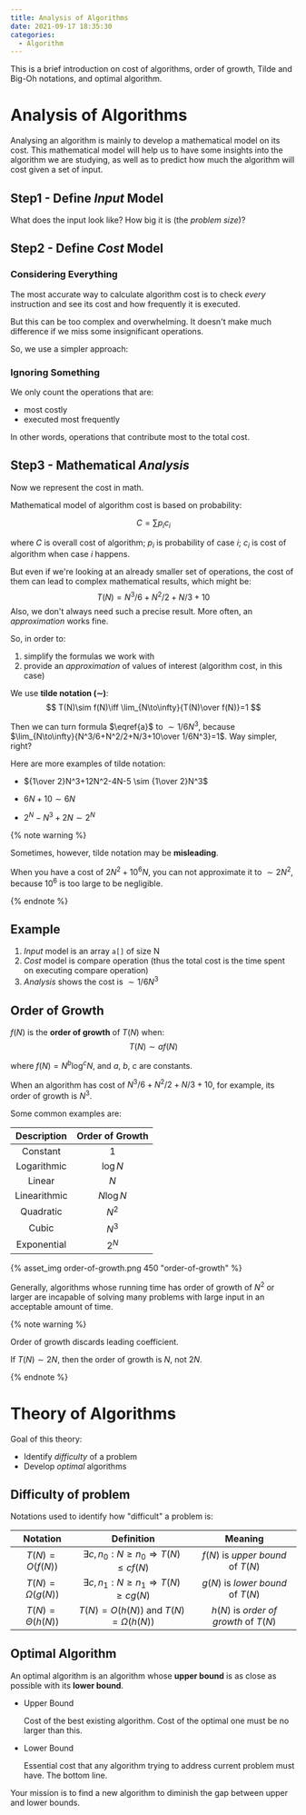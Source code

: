 ```yaml
---
title: Analysis of Algorithms
date: 2021-09-17 18:35:30
categories:
  - Algorithm
---
```


This is a brief introduction on cost of algorithms, order of growth, Tilde and Big-Oh notations, and optimal algorithm.

<!--more-->

# Analysis of Algorithms

Analysing an algorithm is mainly to develop a mathematical model on its cost. This mathematical model will help us to have some insights into the algorithm we are studying, as well as to predict how much the algorithm will cost given a set of input.

## Step1 - Define *Input* Model

What does the input look like? How big it is (the *problem size*)?

## Step2 - Define *Cost* Model

### Considering Everything

The most accurate way to calculate algorithm cost is to check *every* instruction and see its cost and how frequently it is executed.

But this can be too complex and overwhelming. It doesn't make much difference if we miss some insignificant operations.

So, we use a simpler approach:

### Ignoring Something

We only count the operations that are:

- most costly
- executed most frequently

In other words, operations that contribute most to the total cost.

## Step3 - Mathematical *Analysis*

Now we represent the cost in math.

Mathematical model of algorithm cost is based on probability:

$$
C=\sum p_ic_i
$$

where $C$ is overall cost of algorithm; $p_i$ is probability of case $i$; $c_i$ is cost of algorithm when case $i$ happens.

But even if we're looking at an already smaller set of operations, the cost of them can lead to complex mathematical results, which might be:
$$
T(N)=N^3/6+N^2/2+N/3+10 \label{a}\tag{1}
$$
Also, we don't always need such a precise result. More often, an *approximation* works fine.

So, in order to:

1. simplify the formulas we work with
2. provide an *approximation* of values of interest (algorithm cost, in this case)

We use **tilde notation ($\sim$)**:
$$
T(N)\sim f(N)\iff \lim_{N\to\infty}{T(N)\over f(N)}=1
$$

Then we can turn formula $\eqref{a}$ to $\sim 1/6N^3$, because $\lim_{N\to\infty}{N^3/6+N^2/2+N/3+10\over 1/6N^3}=1$. Way simpler, right?

Here are more examples of tilde notation:

- ${1\over 2}N^3+12N^2-4N-5 \sim {1\over 2}N^3$

- $6N+10 \sim 6N$

- $2^N-N^3+2N \sim 2^N$

{% note warning %}

Sometimes, however, tilde notation may be **misleading**.

When you have a cost of $2N^2+10^6N$, you can not approximate it to $\sim 2N^2$, because $10^6$ is too large to be negligible.

{% endnote %}

## Example

1. *Input* model is an array `a[]` of size N
2. *Cost* model is compare operation (thus the total cost is the time spent on executing compare operation)
3. *Analysis* shows the cost is  $\sim 1/6N^3$

## Order of Growth

$f(N)$ is the **order of growth** of $T(N)$ when:
$$
T(N)\sim af(N)
$$

where $f(N)=N^b\log^cN$, and $a$, $b$, $c$ are constants.

When an algorithm has cost of $N^3/6+N^2/2+N/3+10$, for example, its order of growth is $N^3$.

Some common examples are: 

| Description  | Order of Growth |
| :----------: | :-------------: |
|   Constant   |       $1$       |
| Logarithmic  |    $\log N$     |
|    Linear    |       $N$       |
| Linearithmic |    $N\log N$    |
|  Quadratic   |      $N^2$      |
|    Cubic     |      $N^3$      |
| Exponential  |      $2^N$      |

{% asset_img order-of-growth.png 450 "order-of-growth" %}

Generally, algorithms whose running time has order of growth of $N^2$ or larger are incapable of solving many problems with large input in an acceptable amount of time.

{% note warning %}

Order of growth discards leading coefficient.

If $T(N)\sim 2N$, then the order of growth is $N$, not $2N$.

{% endnote %}

# Theory of Algorithms

Goal of this theory:

- Identify *difficulty* of a problem
- Develop *optimal* algorithms

## Difficulty of problem

Notations used to identify how "difficult" a problem is:

|      Notation       |                     Definition                      |                Meaning                |
| :-----------------: | :-------------------------------------------------: | :-----------------------------------: |
|   $T(N)=O(f(N))$    | $\exists c,n_0:N\geq n_0\Rightarrow T(N)\leq cf(N)$ |   $f(N)$ is *upper bound* of $T(N)$   |
| $T(N)=\Omega(g(N))$ | $\exists c,n_1:N\geq n_1\Rightarrow T(N)\geq cg(N)$ |   $g(N)$ is *lower bound* of $T(N)$   |
| $T(N)=\Theta(h(N))$ |       $T(N)=O(h(N))$ and $T(N)=\Omega(h(N))$        | $h(N)$ is *order of growth* of $T(N)$ |

## Optimal Algorithm

An optimal algorithm is an algorithm whose **upper bound** is as close as possible with its **lower bound**.

- Upper Bound

  Cost of the best existing algorithm. Cost of the optimal one must be no larger than this.

- Lower Bound

  Essential cost that any algorithm trying to address current problem must have. The bottom line.


Your mission is to find a new algorithm to diminish the gap between upper and lower bounds.
